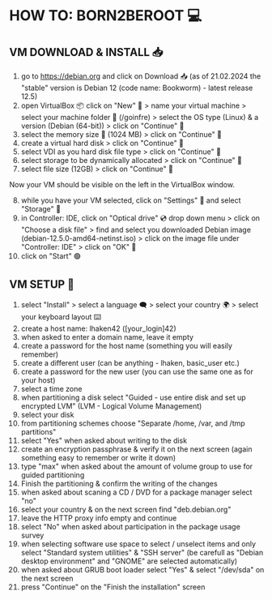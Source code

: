 # HOW TO: BORN2BEROOT 💻

## VM DOWNLOAD & INSTALL 📥

1) go to https://debian.org and click on Download 📥 (as of 21.02.2024 the "stable" version is Debian 12 (code name: Bookworm) - latest release 12.5)
2) open VirtualBox 📦  click on "New" 🔵 > name your virtual machine > select your machine folder 📁 (/goinfre) > select the OS type (Linux) & a version (Debian (64-bit)) > click on "Continue" 🔵
3) select the memory size 💾 (1024 MB) > click on "Continue" 🔵
4) create a virtual hard disk > click on "Continue" 🔵
5) select VDI as you hard disk file type > click on "Continue" 🔵
6) select storage to be dynamically allocated > click on "Continue" 🔵
7) select file size (12GB) > click on "Continue" 🔵

Now your VM should be visible on the left in the VirtualBox window.

8) while you have your VM selected, click on "Settings" 🔧 and select "Storage" 💾
9) in Controller: IDE, click on "Optical drive" 💿 drop down menu > click on "Choose a disk file" > find and select you downloaded Debian image (debian-12.5.0-amd64-netinst.iso) > click on the image file under "Controller: IDE" > click on "OK" 🔵
10) click on "Start"  🟢

## VM SETUP 🔧

1) select "Install" > select a language 🗨️ > select your country 🌍 > select your keyboard layout ⌨️
2) create a host name: lhaken42 ([your_login]42)
3) when asked to enter a domain name, leave it empty
4) create a password for the host name (something you will easily remember)
5) create a different user (can be anything - lhaken, basic_user etc.)
6) create a password for the new user (you can use the same one as for your host)
7) select a time zone
8) when partitioning a disk select "Guided - use entire disk and set up encrypted LVM" (LVM - Logical Volume Management)
9) select your disk
10) from partitioning schemes choose "Separate /home, /var, and /tmp partitions"
11) select "Yes" when asked about writing to the disk
12) create an encryption passphrase & verify it on the next screen (again something easy to remember or write it down)
13) type "max" when asked about the amount of volume group to use for guided partitioning
14) Finish the partitioning & confirm the writing of the changes
15) when asked about scaning a CD / DVD for a package manager select "no"
16) select your country & on the next screen find "deb.debian.org"
17) leave the HTTP proxy info empty and continue
18) select "No" when asked about participation in the package usage survey
19) when selecting software use space to select / unselect items and only select "Standard system utilities" & "SSH server" (be carefull as "Debian desktop environment" and "GNOME" are selected automatically)
20) when asked about GRUB boot loader select "Yes" & select "/dev/sda" on the next screen
21) press "Continue" on the "Finish the installation" screen
